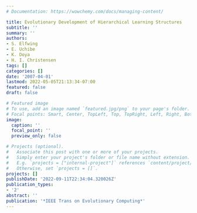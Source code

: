 ```yaml
---
# Documentation: https://wowchemy.com/docs/managing-content/

title: Evolutionary Development of Hierarchical Learning Structures
subtitle: ''
summary: ''
authors:
- S. Elfwing
- E. Uchibe
- K. Doya
- H. I. Christensen
tags: []
categories: []
date: '2007-04-01'
lastmod: 2022-05-05T21:13:34-07:00
featured: false
draft: false

# Featured image
# To use, add an image named `featured.jpg/png` to your page's folder.
# Focal points: Smart, Center, TopLeft, Top, TopRight, Left, Right, BottomLeft, Bottom, BottomRight.
image:
  caption: ''
  focal_point: ''
  preview_only: false

# Projects (optional).
#   Associate this post with one or more of your projects.
#   Simply enter your project's folder or file name without extension.
#   E.g. `projects = ["internal-project"]` references `content/project/deep-learning/index.md`.
#   Otherwise, set `projects = []`.
projects: []
publishDate: '2022-09-11T22:34:04.320026Z'
publication_types:
- '2'
abstract: ''
publication: '*IEEE Trans on Evolutionary Computing*'
---
```

